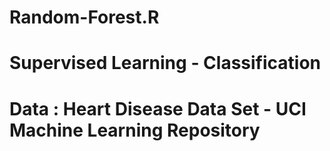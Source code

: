 # Random-Forest.R

# Supervised Learning - Classification

# Data : Heart Disease Data Set - UCI Machine Learning Repository
